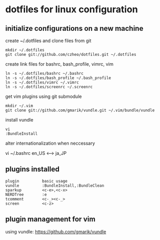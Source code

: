 dotfiles for linux configuration
===========================

initialize configurations on a new machine
------------------

create ~/.dotfiles and clone files from git

    mkdir ~/.dotfiles
    git clone git://github.com/czheo/dotfiles.git ~/.dotfiles

create link files for bashrc, bash_profile, vimrc, vim

    ln -s ~/.dotfiles/bashrc ~/.bashrc
    ln -s ~/.dotfiles/bash_profile ~/.bash_profile
    ln -s ~/.dotfiles/vimrc ~/.vimrc
    ln -s ~/.dotfiles/screenrc ~/.screenrc

get vim plugins using git submodule
    
    mkdir ~/.vim
    git clone git://github.com/gmarik/vundle.git ~/.vim/bundle/vundle
    
install vundle
    
    vi
    :BundleInstall

alter internationalization when neccessary

   vi ~/.bashrc
   en_US <--> ja_JP


plugins installed
-----------------

    plugin          basic usage
    vundle          :BundleInstall,:BundleClean
    sparkup         <c-e>,<c-x>
    NERDTree        :e
    tcomment        <c-_><c-_>
    screen          <c-z>

plugin management for vim
-----------------------

using vundle: https://github.com/gmarik/vundle
